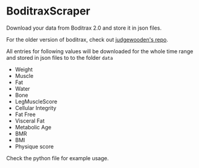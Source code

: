 # BoditraxScraper

Download your data from Boditrax 2.0 and  store it in json files. 

For the older version of boditrax, check out  [judgewooden's repo](https://github.com/judgewooden/boditrax).

All entries for following values will be downloaded for the whole time range and stored in json files to to the folder `data`
- Weight
- Muscle
- Fat
- Water
- Bone
- LegMuscleScore
- Cellular Integrity
- Fat Free
- Visceral Fat
- Metabolic Age
- BMR
- BMI
- Physique score 

Check the python file for example usage.
